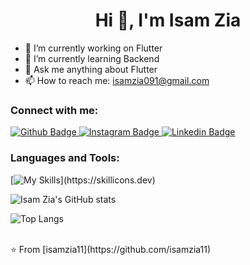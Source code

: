  <h1 align="center">Hi 👋, I'm Isam Zia</h1>

- 🔭 I’m currently working on Flutter
- 🌱 I’m currently learning Backend
- 💬 Ask me anything about Flutter 
- 📫 How to reach me: isamzia091@gmail.com


  
### Connect with me:
<div id="badges">
  <a href="https://github.com/isamzia11">
    <img src="https://img.shields.io/badge/Github-white?style=for-the-badge&logo=Github&logoColor=black" alt="Github Badge"/>
  </a>

   <a href="https://www.instagram.com/code_with_isam?igsh=aGJmMHpmZ2cxZzdr&utm_source=qr">
    <img src="https://img.shields.io/badge/Instagram-purple?style=for-the-badge&logo=instagram&logoColor=white" alt="Instagram Badge"/>
  </a>
   <a href="http://linkedin.com/in/isam-zia-5b7a28282">
    <img src="https://img.shields.io/badge/Linkedin-blue?style=for-the-badge&logo=linkedin&logoColor=white" alt="Linkedin Badge"/>
  </a>
  
</div>

### Languages and Tools:
[![My Skills](https://skillicons.dev/icons?i=flutter,dart,firebase,github,git,postman,discord,)](https://skillicons.dev)


![Isam Zia's GitHub stats](https://github-readme-stats.vercel.app/api?username=isamzia11&show_icons=true&theme=dark)


![Top Langs](https://github-readme-stats.vercel.app/api/top-langs/?username=isamzia11&theme=dark) 







<br>
⭐️ From [isamzia11](https://github.com/isamzia11)
